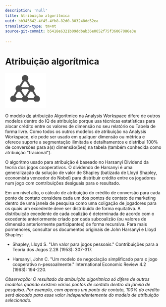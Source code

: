 ```yaml
---
description: 'null'
title: Atribuição algorítmica
uuid: bb345642-4f45-4fb8-82d0-803248dd52ea
translation-type: tm+mt
source-git-commit: b5418e6321b09ddbab36e0052f75f36067086e3e

---
```



# Atribuição algorítmica

![Algorítmico](assets/algorithmic.png)

O modelo [de](https://docs.adobe.com/content/help/en/analytics/analyze/analysis-workspace/panels/attribution/attribution.html#attribution-models) atribuição Algorítmico na Analysis Workspace difere de outros modelos dentro do IQ de atribuição porque usa técnicas estatísticas para alocar crédito entre os valores de dimensão no seu relatório ou Tabela de forma livre. Como todos os outros modelos de atribuição na Analysis Workspace, ele pode ser usado em qualquer dimensão ou métrica e oferece suporte a segmentação ilimitada e detalhamentos e distribui 100% de conversões para a(s) dimensão(ões) na tabela (também conhecida como atribuição &quot;fracional&quot;).

O algoritmo usado para atribuição é baseado no Harsanyi Dividend da teoria dos jogos cooperativos. O dividendo de Harsanyi é uma generalização da solução de valor de Shapley (batizada de Lloyd Shapley, economista vencedor do Nobel) para distribuir crédito entre os jogadores num jogo com contribuições desiguais para o resultado.

Em um nível alto, o cálculo de atribuição do crédito de conversão para cada ponto de contato considera cada um dos pontos de contato de marketing dentro de uma janela de pesquisa como uma coligação de jogadores para os quais um excedente deve ser distribuído de forma equitativa. A distribuição excedente de cada coalizão é determinada de acordo com o excedente anteriormente criado por cada subcoalizão (ou valores de dimensão anteriormente participantes) de forma recursiva. Para mais pormenores, consultar os documentos originais de John Harsanyi e Lloyd Shapley:

* Shapley, Lloyd S. &quot;Um valor para jogos pessoais.&quot; Contribuições para a Teoria dos Jogos 2.28 (1953): 307-317.

* Harsanyi, John C. &quot;Um modelo de negociação simplificado para o jogo cooperativo n-pessoalmente.&quot; International Economic Review 4.2 (1963): 194-220.

*Observação: O resultado da atribuição algorítmica só difere de outros modelos quando existem vários pontos de contato dentro da janela de pesquisa. Por exemplo, com apenas um ponto de contato, 100% do crédito será alocado para esse valor independentemente do modelo de atribuição selecionado.*
